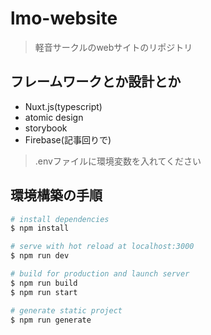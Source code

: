 # lmo-website

> 軽音サークルのwebサイトのリポジトリ

## フレームワークとか設計とか
- Nuxt.js(typescript)
- atomic design
- storybook
- Firebase(記事回りで)

> .envファイルに環境変数を入れてください

## 環境構築の手順

```bash
# install dependencies
$ npm install

# serve with hot reload at localhost:3000
$ npm run dev

# build for production and launch server
$ npm run build
$ npm run start

# generate static project
$ npm run generate
```
